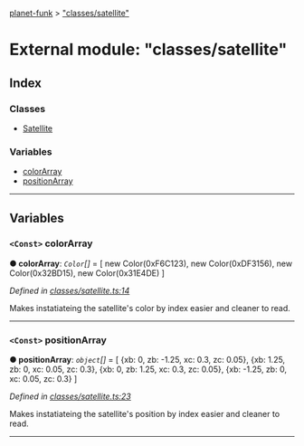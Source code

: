 [planet-funk](../README.md) > ["classes/satellite"](../modules/_classes_satellite_.md)

# External module: "classes/satellite"

## Index

### Classes

* [Satellite](../classes/_classes_satellite_.satellite.md)

### Variables

* [colorArray](_classes_satellite_.md#colorarray)
* [positionArray](_classes_satellite_.md#positionarray)

---

## Variables

<a id="colorarray"></a>

### `<Const>` colorArray

**● colorArray**: *`Color`[]* =  [
    new Color(0xF6C123),
    new Color(0xDF3156),
    new Color(0x32BD15),
    new Color(0x31E4DE)
]

*Defined in [classes/satellite.ts:14](https://github.com/WilliamRADFunk/planet-funk/blob/7d5bd70/src/classes/satellite.ts#L14)*

Makes instatiateing the satellite's color by index easier and cleaner to read.

___
<a id="positionarray"></a>

### `<Const>` positionArray

**● positionArray**: *`object`[]* =  [
    {xb: 0, zb: -1.25, xc: 0.3, zc: 0.05},
    {xb: 1.25, zb: 0, xc: 0.05, zc: 0.3},
    {xb: 0, zb: 1.25, xc: 0.3, zc: 0.05},
    {xb: -1.25, zb: 0, xc: 0.05, zc: 0.3}
]

*Defined in [classes/satellite.ts:23](https://github.com/WilliamRADFunk/planet-funk/blob/7d5bd70/src/classes/satellite.ts#L23)*

Makes instatiateing the satellite's position by index easier and cleaner to read.

___

